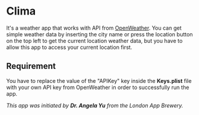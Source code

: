 # Clima

It's a weather app that works with API from [OpenWeather](https://openweathermap.org/current). You can get simple weather data by inserting the city name or press the location button on the top left to get the current location weather data, but you have to allow this app to access your
current location first.

## Requirement

You have to replace the value of the "APIKey" key inside the **Keys.plist** file with your own API key from OpenWeather in order to successfully run the app.

*This app was initiated by **Dr. Angela Yu** from the London App Brewery.*
